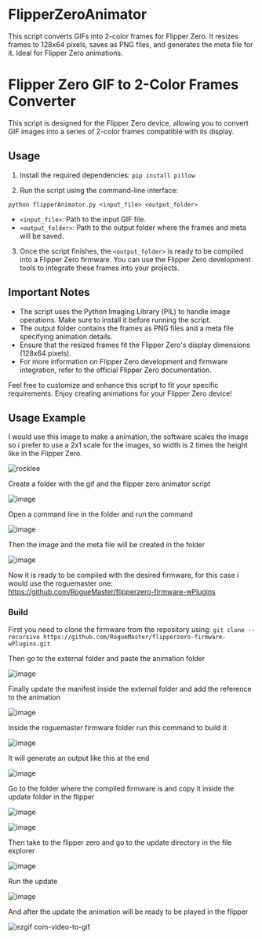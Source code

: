# FlipperZeroAnimator
This script converts GIFs into 2-color frames for Flipper Zero. It resizes frames to 128x64 pixels, saves as PNG files, and generates the meta file for it. Ideal for Flipper Zero animations.


# Flipper Zero GIF to 2-Color Frames Converter

This script is designed for the Flipper Zero device, allowing you to convert GIF images into a series of 2-color frames compatible with its display.

## Usage

1. Install the required dependencies: `pip install pillow`

2. Run the script using the command-line interface:

`python flipperAnimator.py <input_file> <output_folder>`



- `<input_file>`: Path to the input GIF file.
- `<output_folder>`: Path to the output folder where the frames and meta will be saved.

3. Once the script finishes, the `<output_folder>` is ready to be compiled into a Flipper Zero firmware. You can use the Flipper Zero development tools to integrate these frames into your projects.

## Important Notes

- The script uses the Python Imaging Library (PIL) to handle image operations. Make sure to install it before running the script.
- The output folder contains the frames as PNG files and a meta file specifying animation details.
- Ensure that the resized frames fit the Flipper Zero's display dimensions (128x64 pixels).
- For more information on Flipper Zero development and firmware integration, refer to the official Flipper Zero documentation.

Feel free to customize and enhance this script to fit your specific requirements. Enjoy creating animations for your Flipper Zero device!

## Usage Example

I would use this image to make a animation, the software scales the image so i prefer to use a 2x1 scale for the images, so width is 2 times the height like in the Flipper Zero.

![rocklee](https://github.com/nenomg/FlipperZeroAnimator/assets/105873794/4525e801-1457-4b1a-b25e-00bf815f4e09)

Create a folder with the gif and the flipper zero animator script

![image](https://github.com/nenomg/FlipperZeroAnimator/assets/105873794/0266ee0d-4de6-402a-b401-c9a5895629e3)

Open a command line in the folder and run the command

![image](https://github.com/nenomg/FlipperZeroAnimator/assets/105873794/5ca1088c-2a5a-4a61-8d01-742acd1913e2)

Then the image and the meta file will be created in the folder

![image](https://github.com/nenomg/FlipperZeroAnimator/assets/105873794/a3958455-8846-4aed-b36a-d588c9824f43)

Now it is ready to be compiled with the desired firmware, for this case i would use the roguemaster one: https://github.com/RogueMaster/flipperzero-firmware-wPlugins

### Build
First you need to clone the firmware from the repository using:
`git clone --recursive https://github.com/RogueMaster/flipperzero-firmware-wPlugins.git`

Then go to the external folder and paste the animation folder

![image](https://github.com/nenomg/FlipperZeroAnimator/assets/105873794/2cfd0274-5044-4760-b37b-5235eb6e100b)

Finally update the manifest inside the external folder and add the reference to the animation

![image](https://github.com/nenomg/FlipperZeroAnimator/assets/105873794/668049ec-9c24-4ed0-a3a4-5e1155f61d77)

Inside the roguemaster firmware folder run this command to build it

![image](https://github.com/nenomg/FlipperZeroAnimator/assets/105873794/60935b40-fd69-474f-b152-de958af45f2d)

It will generate an output like this at the end

![image](https://github.com/nenomg/FlipperZeroAnimator/assets/105873794/62f8497f-b4fa-4abe-9649-3ab157590200)

Go to the folder where the compiled firmware is and copy it inside the update folder in the flipper

![image](https://github.com/nenomg/FlipperZeroAnimator/assets/105873794/b7598923-96fa-41f3-958d-53c0d677d83b)

![image](https://github.com/nenomg/FlipperZeroAnimator/assets/105873794/d3a89eff-9e90-49fc-8f94-21c7c889d9a5)

Then take to the flipper zero and go to the update directory in the file explorer

![image](https://github.com/nenomg/FlipperZeroAnimator/assets/105873794/cf2acb9a-b9b6-46c2-a6a3-4f8aa67f4c2a)

Run the update

![image](https://github.com/nenomg/FlipperZeroAnimator/assets/105873794/031094da-fe90-4f9f-9ad3-231cc3fbea1d)

And after the update the animation will be ready to be played in the flipper

![ezgif com-video-to-gif](https://github.com/nenomg/FlipperZeroAnimator/assets/105873794/f0540efe-5327-4340-94b9-c9e85697d804)





